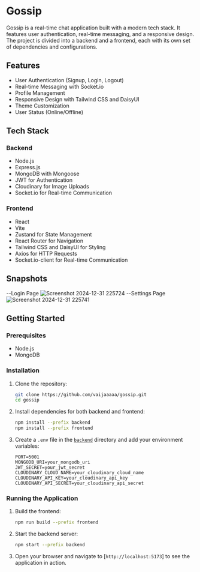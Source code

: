 # Gossip

Gossip is a real-time chat application built with a modern tech stack. It features user authentication, real-time messaging, and a responsive design. The project is divided into a backend and a frontend, each with its own set of dependencies and configurations.

## Features

- User Authentication (Signup, Login, Logout)
- Real-time Messaging with Socket.io
- Profile Management
- Responsive Design with Tailwind CSS and DaisyUI
- Theme Customization
- User Status (Online/Offline)

## Tech Stack

### Backend

- Node.js
- Express.js
- MongoDB with Mongoose
- JWT for Authentication
- Cloudinary for Image Uploads
- Socket.io for Real-time Communication

### Frontend

- React
- Vite
- Zustand for State Management
- React Router for Navigation
- Tailwind CSS and DaisyUI for Styling
- Axios for HTTP Requests
- Socket.io-client for Real-time Communication


## Snapshots
--Login Page
![Screenshot 2024-12-31 225724](https://github.com/user-attachments/assets/9d7d42a9-8902-4d36-996e-b690611cc453)
--Settings Page
![Screenshot 2024-12-31 225741](https://github.com/user-attachments/assets/082467f1-1ddb-4a2d-9703-a1f9b09120a1)

## Getting Started

### Prerequisites

- Node.js
- MongoDB

### Installation

1. Clone the repository:
    ```sh
    git clone https://github.com/vaijaaaaa/gossip.git
    cd gossip
    ```

2. Install dependencies for both backend and frontend:
    ```sh
    npm install --prefix backend
    npm install --prefix frontend
    ```

3. Create a `.env` file in the [`backend`](backend ) directory and add your environment variables:
    ```env
    PORT=5001
    MONGODB_URI=your_mongodb_uri
    JWT_SECRET=your_jwt_secret
    CLOUDINARY_CLOUD_NAME=your_cloudinary_cloud_name
    CLOUDINARY_API_KEY=your_cloudinary_api_key
    CLOUDINARY_API_SECRET=your_cloudinary_api_secret
    ```

### Running the Application

1. Build the frontend:
    ```sh
    npm run build --prefix frontend
    ```

2. Start the backend server:
    ```sh
    npm start --prefix backend
    ```

3. Open your browser and navigate to [`http://localhost:5173`] to see the application in action.

